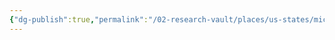 ```yaml
---
{"dg-publish":true,"permalink":"/02-research-vault/places/us-states/michigan/","updated":"2025-08-19T22:09:19.816-04:00"}
---
```



